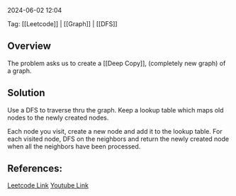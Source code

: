 
2024-06-02 12:04

Tag: [[Leetcode]] | [[Graph]] | [[DFS]]

## Overview
The problem asks us to create a [[Deep Copy]], (completely new graph) of a graph. 

## Solution
Use a DFS to traverse thru the graph. Keep a lookup table which maps old nodes to the newly created nodes.

Each node you visit, create a new node and add it to the lookup table. For each visited node, DFS on the neighbors and return the newly created node when all the neighbors have been processed.


## References:
[Leetcode Link](https://leetcode.com/problems/clone-graph/description/)
[Youtube Link](https://www.youtube.com/watch?v=2_wcyPfoanw)
